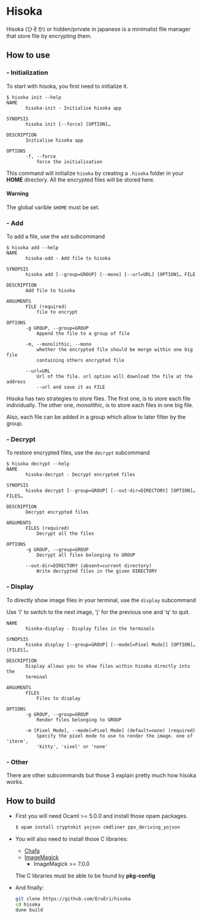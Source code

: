 # Hisoka

Hisoka (ひそか) or hidden/private in japanese is a minimalist file manager that store file by encrypting them.

## How to use

### - **Initialization**

To start with hisoka, you first need to initialize it.

```
$ hisoka init --help
NAME
       hisoka-init - Initialise hisoka app

SYNOPSIS
       hisoka init [--force] [OPTION]…

DESCRIPTION
       Initialise hisoka app

OPTIONS
       -f, --force
           force the initialisation
```
This command will initialize ```hisoka``` by creating a ```.hisoka``` folder in your **HOME** directory.
All the encrypted files will be stored here.

#### **Warning**
The global varible ```$HOME``` must be set.

### - **Add**
To add a file, use the ```add``` subcommand
```
$ hisoka add --help
NAME
       hisoka-add - Add file to hisoka

SYNOPSIS
       hisoka add [--group=GROUP] [--mono] [--url=URL] [OPTION]… FILE

DESCRIPTION
       Add file to hisoka

ARGUMENTS
       FILE (required)
           file to encrypt

OPTIONS
       -g GROUP, --group=GROUP
           Append the file to a group of file

       -m, --monolithic, --mono
           whether the encrypted file should be merge within one big file
           containing others encrypted file

       --url=URL
           Url of the file. url option will download the file at the address
           --url and save it as FILE
```
Hisoka has two strategies to store files. The first one, is to store each file individually. The other one, _monolithic_, is to store each files in one big file.

Also, each file can be added in a group which allow to later filter by the group.

### - **Decrypt**
To restore encrypted files, use the ```decrypt``` subcommand
```
$ hisoka decrypt --help
NAME
       hisoka-decrypt - Decrypt encrypted files

SYNOPSIS
       hisoka decrypt [--group=GROUP] [--out-dir=DIRECTORY] [OPTION]… FILES…

DESCRIPTION
       Decrypt encrypted files

ARGUMENTS
       FILES (required)
           Decrypt all the files

OPTIONS
       -g GROUP, --group=GROUP
           Decrypt all files belonging to GROUP

       --out-dir=DIRECTORY (absent=current directory)
           Write decrypted files in the given DIRECTORY
```

### - **Display**
To directly show image files in your terminal, use the ```display``` subcommand

Use 'l' to switch to the next image, 'j' for the previous one and 'q' to quit. 
```
NAME
       hisoka-display - Display files in the terminals

SYNOPSIS
       hisoka display [--group=GROUP] [--mode[=Pixel Mode]] [OPTION]… [FILES]…

DESCRIPTION
       Display allows you to show files within hisoka directly into the
       terminal

ARGUMENTS
       FILES
           Files to display

OPTIONS
       -g GROUP, --group=GROUP
           Render files belonging to GROUP

       -m [Pixel Mode], --mode[=Pixel Mode] (default=none) (required)
           Specify the pixel mode to use to render the image. one of 'iterm',
           'kitty', 'sixel' or 'none'
```

### - **Other**
There are other subcommands but those 3 explain pretty much how hisoka works.


## How to build
- First you will need Ocaml >= 5.0.0 and install those opam packages.
    ```sh
    $ opam install cryptokit yojson cmdliner ppx_deriving_yojson
    ```

- You will also need to install those C libraries:
  - [Chafa](https://github.com/hpjansson/chafa)
  - [ImageMagick](https://github.com/imagemagick/imagemagick)
    - ImageMagick >= 7.0.0
    
  The C libraries must be able to be found by **pkg-config**

- And finally:
  ```sh
  git clone https://github.com/EruEri/hisoka
  cd hisoka
  dune build
  ```


